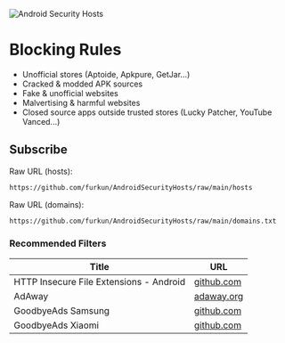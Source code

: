 ![Android Security Hosts](https://repository-images.githubusercontent.com/376935619/25d835df-dc47-4f11-a6c5-4ec5219be679)

# Blocking Rules
- Unofficial stores (Aptoide, Apkpure, GetJar...)
- Cracked & modded APK sources
- Fake & unofficial websites
- Malvertising & harmful websites
- Closed source apps outside trusted stores (Lucky Patcher, YouTube Vanced...)

## Subscribe
Raw URL (hosts):
```sh
https://github.com/furkun/AndroidSecurityHosts/raw/main/hosts
```

Raw URL (domains):
```sh
https://github.com/furkun/AndroidSecurityHosts/raw/main/domains.txt
```

### Recommended Filters
| Title | URL |
| --- | --- |
| HTTP Insecure File Extensions - Android | [github.com](https://github.com/InnoScorpio/Special-Hosts/blob/master/HTTP_Insecure/File-Extensions/Android.txt) |
| AdAway | [adaway.org](https://adaway.org/hosts.txt) |
| GoodbyeAds Samsung | [github.com](https://github.com/jerryn70/GoodbyeAds/blob/master/Extension/GoodbyeAds-Samsung-AdBlock.txt) |
| GoodbyeAds Xiaomi | [github.com](https://github.com/jerryn70/GoodbyeAds/blob/master/Extension/GoodbyeAds-Xiaomi-Extension.txt) |

